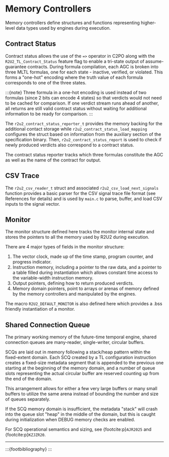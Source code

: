 # Memory Controllers

Memory controllers define structures and functions representing higher-level data types used by engines during execution.

## Contract Status
Contract status allows the use of the `=>` operator in C2PO along with the `R2U2_TL_Contract_Status` feature flag to enable a tri-state output of assume-guarantee contracts.
During formula compilation, each AGC is broken into three MLTL formulas, one for each state - inactive, verified, or violated.
This forms a "one-hot" encoding where the truth value of each formula corresponds to one of the three states.

:::{note} Three formula in a one-hot encoding is used instead of two formulas (since 2 bits can encode 4 states) so that verdicts would not need to be cached for comparison. If one verdict stream runs ahead of another, all returns are still valid contract status without waiting for additional information to be ready for comparison.
:::

The `r2u2_contract_status_reporter_t` provides the memory backing for the additional contact storage while `r2u2_contract_status_load_mapping` configures the struct based on information from the auxiliary section of the specification binary.
Then, `r2u2_contract_status_report` is used to check if newly produced verdicts also correspond to a contract status.

The contract status reporter tracks which three formulas constitute the AGC as well as the name of the contract for output.

## CSV Trace
The `r2u2_csv_reader_t` struct and associated `r2u2_csv_load_next_signals` function provides a basic parser for the CSV signal trace file format (see References for details) and is used by `main.c` to parse, buffer, and load CSV inputs to the signal vector.

## Monitor
The monitor structure defined here tracks the monitor internal state and stores the pointers to all the memory used by R2U2 during execution.

There are 4  major types of fields in the monitor structure:
1. The vector clock, made up of the time stamp, program counter, and progress indicator.
2. Instruction memory, including a pointer to the raw data, and a pointer to a table filled during instantiation which allows constant time access to the variable-width instruction memory.
3. Output pointers, defining how to return produced verdicts.
4. Memory domain pointers, point to arrays or arenas of memory defined by the memory controllers and manipulated by the engines.

The macro `R2U2_DEFAULT_MONITOR` is also defined here which provides a .bss friendly instantiation of a monitor.

## Shared Connection Queue
The primary working memory of the future-time temporal engine, shared connection queues are many-reader, single-writer, circular buffers.

SCQs are laid out in memory following a stack/heap pattern within the fixed-extent domain.
Each SCQ created by a TL configuration instruction creates a fixed-size metadata segment that is appended to the previous one starting at the beginning of the memory domain, and a number of queue slots representing the actual circular buffer are reserved counting up from the end of the domain.

This arrangement allows for either a few very large buffers or many small buffers to utilize the same arena instead of bounding the number and size of queues separately.

If the SCQ memory domain is insufficient, the metadata "stack" will crash into the queue slot "heap" in the middle of the domain, but this is caught during initialization when DEBUG memory checks are enabled.

For SCQ operational semantics and sizing, see {footcite:p}`AJR2025` and {footcite:p}`KZJZR20`.

---

:::{footbibliography}
:::
